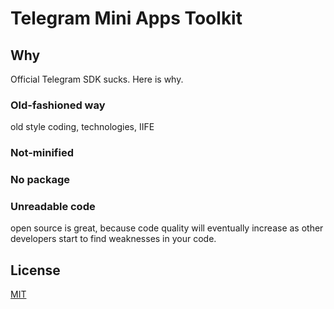 # Telegram Mini Apps Toolkit

## Why

Official Telegram SDK sucks. Here is why.

### Old-fashioned way

old style coding, technologies, IIFE

### Not-minified

### No package

### Unreadable code

open source is great, because code quality will eventually increase as other developers start to find weaknesses in your code.

## License

[MIT](./LICENSE)

